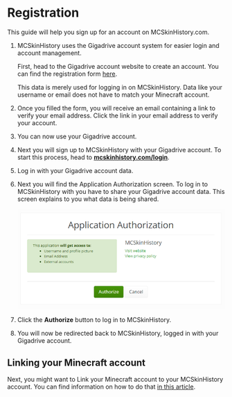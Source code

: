 # Registration

This guide will help you sign up for an account on MCSkinHistory.com.

1. MCSkinHistory uses the Gigadrive account system for easier login and account management.

   First, head to the Gigadrive account website to create an account. You can find the registration form [here](https://old.gigadrivegroup.com/register).

   This data is merely used for logging in on MCSkinHistory. Data like your username or email does not have to match your Minecraft account.
2. Once you filled the form, you will receive an email containing a link to verify your email address. Click the link in your email address to verify your account.
3. You can now use your Gigadrive account.
4. Next you will sign up to MCSkinHistory with your Gigadrive account. To start this process, head to **[mcskinhistory.com/login](https://mcskinhistory.com/login)**.
5. Log in with your Gigadrive account data.
6. Next you will find the Application Authorization screen. To log in to MCSkinHistory with you have to share your Gigadrive account data. This screen explains to you what data is being shared.

   ![Gigadrive Application Authorization](../../../images/gigadriveauth.png)
7. Click the **Authorize** button to log in to MCSkinHistory.
8. You will now be redirected back to MCSkinHistory, logged in with your Gigadrive account.

## Linking your Minecraft account

Next, you might want to Link your Minecraft account to your MCSkinHistory account. You can find information on how to do that [in this article](/help/getting-started/linking-your-minecraft-account).